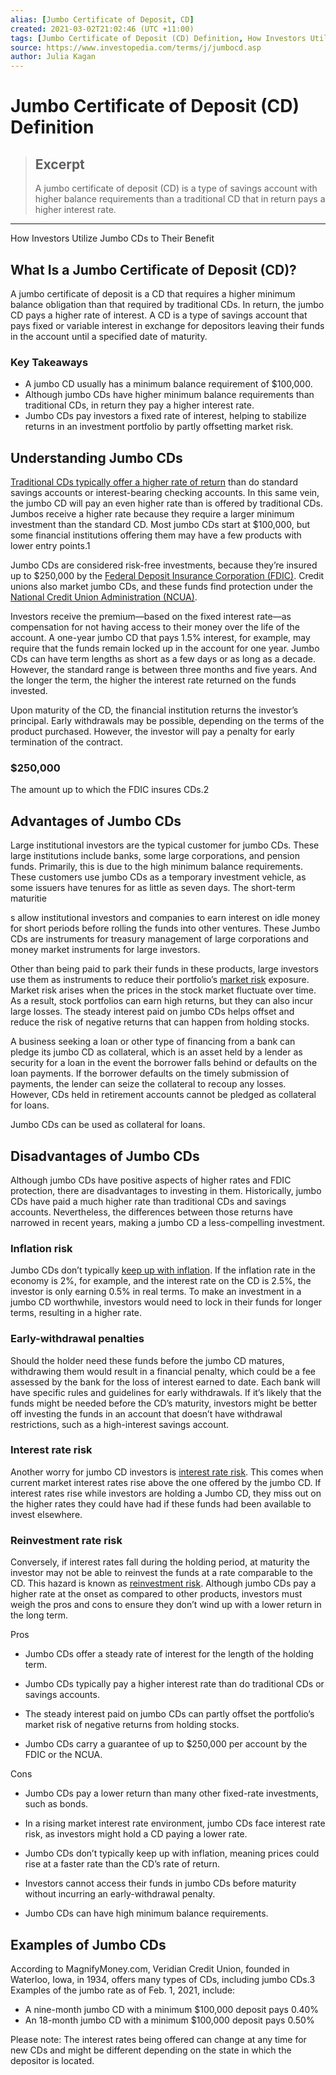 ```yaml
---
alias: [Jumbo Certificate of Deposit, CD]
created: 2021-03-02T21:02:46 (UTC +11:00)
tags: [Jumbo Certificate of Deposit (CD) Definition, How Investors Utilize Jumbo CDs to Their Benefit]
source: https://www.investopedia.com/terms/j/jumbocd.asp
author: Julia Kagan
---
```


# Jumbo Certificate of Deposit (CD) Definition

> ## Excerpt
> A jumbo certificate of deposit (CD) is a type of savings account with higher balance requirements than a traditional CD that in return pays a higher interest rate.

---

How Investors Utilize Jumbo CDs to Their Benefit
## What Is a Jumbo Certificate of Deposit (CD)?

A jumbo certificate of deposit is a CD that requires a higher minimum balance obligation than that required by traditional CDs. In return, the jumbo CD pays a higher rate of interest. A CD is a type of savings account that pays fixed or variable interest in exchange for depositors leaving their funds in the account until a specified date of maturity.

### Key Takeaways

-   A jumbo CD usually has a minimum balance requirement of $100,000.
-   Although jumbo CDs have higher minimum balance requirements than traditional CDs, in return they pay a higher interest rate.
-   Jumbo CDs pay investors a fixed rate of interest, helping to stabilize returns in an investment portfolio by partly offsetting market risk.

## Understanding Jumbo CDs

[Traditional CDs typically offer a higher rate of return](https://www.investopedia.com/best-cd-rates-4770214) than do standard savings accounts or interest-bearing checking accounts. In this same vein, the jumbo CD will pay an even higher rate than is offered by traditional CDs. Jumbos receive a higher rate because they require a larger minimum investment than the standard CD. Most jumbo CDs start at $100,000, but some financial institutions offering them may have a few products with lower entry points.1

Jumbo CDs are considered risk-free investments, because they’re insured up to $250,000 by the [Federal Deposit Insurance Corporation (FDIC)](https://www.investopedia.com/terms/f/fdic.asp). Credit unions also market jumbo CDs, and these funds find protection under the [National Credit Union Administration (NCUA)](https://www.investopedia.com/terms/n/ncua.asp).

Investors receive the premium—based on the fixed interest rate—as compensation for not having access to their money over the life of the account. A one-year jumbo CD that pays 1.5% interest, for example, may require that the funds remain locked up in the account for one year. Jumbo CDs can have term lengths as short as a few days or as long as a decade. However, the standard range is between three months and five years. And the longer the term, the higher the interest rate returned on the funds invested.

Upon maturity of the CD, the financial institution returns the investor’s principal. Early withdrawals may be possible, depending on the terms of the product purchased. However, the investor will pay a penalty for early termination of the contract.

### $250,000

The amount up to which the FDIC insures CDs.2

## Advantages of Jumbo CDs

Large institutional investors are the typical customer for jumbo CDs. These large institutions include banks, some large corporations, and pension funds. Primarily, this is due to the high minimum balance requirements. These customers use jumbo CDs as a temporary investment vehicle, as some issuers have tenures for as little as seven days. The short-term maturitie

s allow institutional investors and companies to earn interest on idle money for short periods before rolling the funds into other ventures. These Jumbo CDs are instruments for treasury management of large corporations and money market instruments for large investors.

Other than being paid to park their funds in these products, large investors use them as instruments to reduce their portfolio’s [market risk](https://www.investopedia.com/terms/m/marketrisk.asp) exposure. Market risk arises when the prices in the stock market fluctuate over time. As a result, stock portfolios can earn high returns, but they can also incur large losses. The steady interest paid on jumbo CDs helps offset and reduce the risk of negative returns that can happen from holding stocks.

A business seeking a loan or other type of financing from a bank can pledge its jumbo CD as collateral, which is an asset held by a lender as security for a loan in the event the borrower falls behind or defaults on the loan payments. If the borrower defaults on the timely submission of payments, the lender can seize the collateral to recoup any losses. However, CDs held in retirement accounts cannot be pledged as collateral for loans.

Jumbo CDs can be used as collateral for loans.

## Disadvantages of Jumbo CDs

Although jumbo CDs have positive aspects of higher rates and FDIC protection, there are disadvantages to investing in them. Historically, jumbo CDs have paid a much higher rate than traditional CDs and savings accounts. Nevertheless, the differences between those returns have narrowed in recent years, making a jumbo CD a less-compelling investment.

### Inflation risk

Jumbo CDs don’t typically [keep up with inflation](https://www.investopedia.com/articles/investing/122215/cds-vs-inflation-are-they-keeping.asp). If the inflation rate in the economy is 2%, for example, and the interest rate on the CD is 2.5%, the investor is only earning 0.5% in real terms. To make an investment in a jumbo CD worthwhile, investors would need to lock in their funds for longer terms, resulting in a higher rate.

### Early-withdrawal penalties

Should the holder need these funds before the jumbo CD matures, withdrawing them would result in a financial penalty, which could be a fee assessed by the bank for the loss of interest earned to date. Each bank will have specific rules and guidelines for early withdrawals. If it’s likely that the funds might be needed before the CD’s maturity, investors might be better off investing the funds in an account that doesn’t have withdrawal restrictions, such as a high-interest savings account.

### Interest rate risk

Another worry for jumbo CD investors is [interest rate risk](https://www.investopedia.com/terms/i/interestraterisk.asp). This comes when current market interest rates rise above the one offered by the jumbo CD. If interest rates rise while investors are holding a Jumbo CD, they miss out on the higher rates they could have had if these funds had been available to invest elsewhere.

### Reinvestment rate risk

Conversely, if interest rates fall during the holding period, at maturity the investor may not be able to reinvest the funds at a rate comparable to the CD. This hazard is known as [reinvestment risk](https://www.investopedia.com/terms/r/reinvestmentrisk.asp). Although jumbo CDs pay a higher rate at the onset as compared to other products, investors must weigh the pros and cons to ensure they don’t wind up with a lower return in the long term.

Pros

-   Jumbo CDs offer a steady rate of interest for the length of the holding term.
    
-   Jumbo CDs typically pay a higher interest rate than do traditional CDs or savings accounts.
    
-   The steady interest paid on jumbo CDs can partly offset the portfolio’s market risk of negative returns from holding stocks.
    
-   Jumbo CDs carry a guarantee of up to $250,000 per account by the FDIC or the NCUA.
    

Cons

-   Jumbo CDs pay a lower return than many other fixed-rate investments, such as bonds.
    
-   In a rising market interest rate environment, jumbo CDs face interest rate risk, as investors might hold a CD paying a lower rate.
    
-   Jumbo CDs don’t typically keep up with inflation, meaning prices could rise at a faster rate than the CD’s rate of return.
    
-   Investors cannot access their funds in jumbo CDs before maturity without incurring an early-withdrawal penalty.
    
-   Jumbo CDs can have high minimum balance requirements.
    

## Examples of Jumbo CDs

According to MagnifyMoney.com, Veridian Credit Union, founded in Waterloo, Iowa, in 1934, offers many types of CDs, including jumbo CDs.3 Examples of the jumbo rate as of Feb. 1, 2021, include:

-   A nine-month jumbo CD with a minimum $100,000 deposit pays 0.40%
-   An 18-month jumbo CD with a minimum $100,000 deposit pays 0.50%

Please note: The interest rates being offered can change at any time for new CDs and might be different depending on the state in which the depositor is located.
